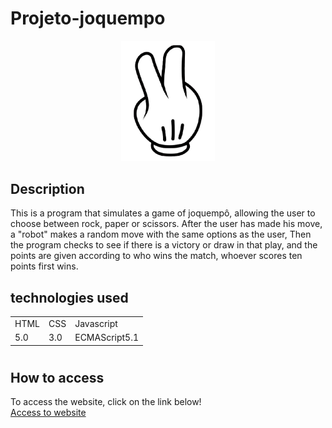 # Projeto-joquempo

<p align="center">
 <img width="150" src="src/imagens/tesoura.png">
</p>

## Description

 This is a program that simulates a game of joquempô, allowing the user to choose between rock, paper or scissors. After the user has made his move, a "robot" makes a random move with the same options as the user, Then the program checks to see if there is a victory or draw in that play, and the points are given according to who wins the match, whoever scores ten points first wins.

 ## technologies used

<table>
  <tr>
    <td>HTML</td>
    <td>CSS</td>
    <td>Javascript</td>
  </tr>
  <tr>
    <td>5.0</td>
    <td>3.0</td>
    <td>ECMAScript5.1</td>
  </tr>
</table>

#

## How to access

To access the website, click on the link below! <br>
<a href="https://filipi-pinheiro.github.io/Projeto-joquempo/" target="_blank">Access to website</a>


